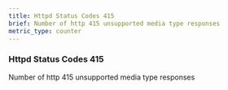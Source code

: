 ```yaml
---
title: Httpd Status Codes 415
brief: Number of http 415 unsupported media type responses
metric_type: counter
---
```

### Httpd Status Codes 415

Number of http 415 unsupported media type responses